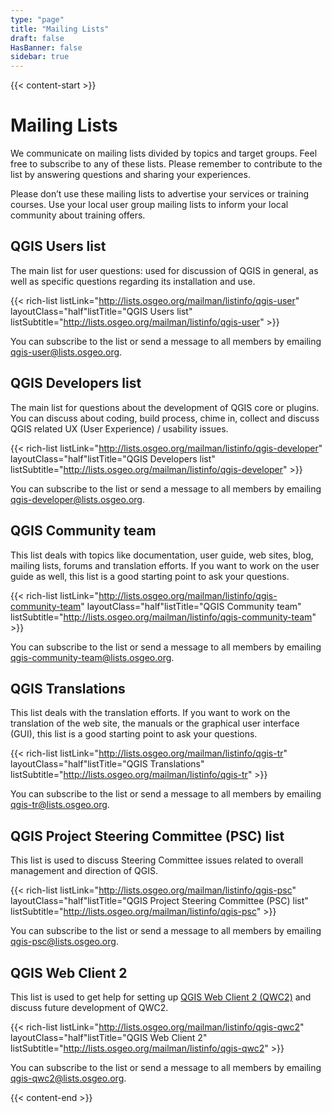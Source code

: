```yaml
---
type: "page"
title: "Mailing Lists"
draft: false
HasBanner: false
sidebar: true
---
```


{{< content-start >}}

# Mailing Lists
We communicate on mailing lists divided by topics and target groups. Feel free to subscribe to any of these lists. Please remember to contribute to the list by answering questions and sharing your experiences.

Please don’t use these mailing lists to advertise your services or training courses. Use your local user group mailing lists to inform your local community about training offers.

QGIS Users list
-----------------------------------------------------------

The main list for user questions: used for discussion of QGIS in general, as well as specific questions regarding its installation and use.

{{< rich-list listLink="http://lists.osgeo.org/mailman/listinfo/qgis-user"  layoutClass="half"listTitle="QGIS Users list" listSubtitle="http://lists.osgeo.org/mailman/listinfo/qgis-user" >}}

You can subscribe to the list or send a message to all members by emailing [qgis-user@lists.osgeo.org](mailto:qgis-user@lists.osgeo.org).

QGIS Developers list
---------------------------------------------------------------------

The main list for questions about the development of QGIS core or plugins. You can discuss about coding, build process, chime in, collect and discuss QGIS related UX (User Experience) / usability issues.

{{< rich-list listLink="http://lists.osgeo.org/mailman/listinfo/qgis-developer"  layoutClass="half"listTitle="QGIS Developers list" listSubtitle="http://lists.osgeo.org/mailman/listinfo/qgis-developer" >}}


You can subscribe to the list or send a message to all members by emailing [qgis-developer@lists.osgeo.org](mailto:qgis-developer@lists.osgeo.org).

QGIS Community team
-------------------------------------------------------------------

This list deals with topics like documentation, user guide, web sites, blog, mailing lists, forums and translation efforts. If you want to work on the user guide as well, this list is a good starting point to ask your questions.

{{< rich-list listLink="http://lists.osgeo.org/mailman/listinfo/qgis-community-team"  layoutClass="half"listTitle="QGIS Community team" listSubtitle="http://lists.osgeo.org/mailman/listinfo/qgis-community-team" >}}

You can subscribe to the list or send a message to all members by emailing [qgis-community-team@lists.osgeo.org](mailto:qgis-community-team@lists.osgeo.org).

QGIS Translations
---------------------------------------------------------------

This list deals with the translation efforts. If you want to work on the translation of the web site, the manuals or the graphical user interface (GUI), this list is a good starting point to ask your questions.

{{< rich-list listLink="http://lists.osgeo.org/mailman/listinfo/qgis-tr"  layoutClass="half"listTitle="QGIS Translations" listSubtitle="http://lists.osgeo.org/mailman/listinfo/qgis-tr" >}}

You can subscribe to the list or send a message to all members by emailing [qgis-tr@lists.osgeo.org](mailto:qgis-tr@lists.osgeo.org).

QGIS Project Steering Committee (PSC) list
---------------------------------------------------------------------------------------------------------------

This list is used to discuss Steering Committee issues related to overall management and direction of QGIS.

{{< rich-list listLink="http://lists.osgeo.org/mailman/listinfo/qgis-psc"  layoutClass="half"listTitle="QGIS Project Steering Committee (PSC) list" listSubtitle="http://lists.osgeo.org/mailman/listinfo/qgis-psc" >}}

You can subscribe to the list or send a message to all members by emailing [qgis-psc@lists.osgeo.org](mailto:qgis-psc@lists.osgeo.org).

QGIS Web Client 2
---------------------------------------------------------------

This list is used to get help for setting up [QGIS Web Client 2 (QWC2)](https://github.com/qgis/qwc2-demo-app) and discuss future development of QWC2.

{{< rich-list listLink="http://lists.osgeo.org/mailman/listinfo/qgis-qwc2"  layoutClass="half"listTitle="QGIS Web Client 2" listSubtitle="http://lists.osgeo.org/mailman/listinfo/qgis-qwc2" >}}

You can subscribe to the list or send a message to all members by emailing [qgis-qwc2@lists.osgeo.org](mailto:qgis-qwc2@lists.osgeo.org).

{{< content-end >}}
